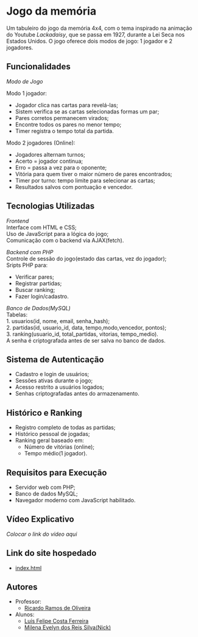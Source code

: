 
# Jogo da memória 
 Um tabuleiro do jogo da memória 4x4, com o tema inspirado na animação do Youtube *Lackadaisy*, que se passa em 1927, durante a Lei Seca nos Estados Unidos. O jogo oferece dois modos de jogo: 1 jogador e 2 jogadores.

    
## Funcionalidades
*Modo de Jogo*

Modo 1 jogador:
* Jogador clica nas cartas para revelá-las;
* Sistem verifica se as cartas selecionadas formas um par;
* Pares corretos permanecem virados;
* Encontre todos os pares no menor tempo;
* Timer registra o tempo total da partida.

Modo 2 jogadores (Online):
* Jogadores alternam turnos;
* Acerto = jogador continua;
* Erro = passa a vez para o oponente;
* Vitória para quem tiver o maior número de pares encontrados;
* Timer por turno: tempo limite para selecionar as cartas;
* Resultados salvos com pontuação e vencedor.


## Tecnologias Utilizadas
*Frontend*  
    Interface com HTML e CSS;  
    Uso de JavaScript para a lógica do jogo;  
    Comunicação com o backend via AJAX(fetch).

*Backend com PHP*  
    Controle de sessão do jogo(estado das cartas, vez do jogador);  
    Sripts PHP para:  
 * Verificar pares;  
 * Registrar partidas;  
 * Buscar ranking;  
 * Fazer login/cadastro.   

*Banco de Dados(MySQL)*  
    Tabelas:  
    1. usuarios(id, nome, email, senha_hash);  
    2. partidas(id, usuario_id, data, tempo,modo,vencedor, pontos);  
    3. ranking(usuario_id, total_partidas, vitorias, tempo_medio).  
    A senha é criptografada antes de ser salva no banco de dados.
## Sistema de Autenticação
* Cadastro e login de usuários;
* Sessões ativas durante o jogo;
* Acesso restrito a usuários logados;
* Senhas criptografadas antes do armazenamento.

## Histórico e Ranking
* Registro completo de todas as partidas;
* Histórico pessoal de jogadas;
* Ranking geral baseado em:
    * Número de vitórias (online);
    * Tempo médio(1 jogador).
## Requisitos para Execução
* Servidor web com PHP;
* Banco de dados MySQL;
* Navegador moderno com JavaScript habilitado.
## Vídeo Explicativo
*Colocar o link do vídeo aqui*

## Link do site hospedado
* [index.html](https://memoryleak.rf.gd/index.html)

## Autores

* Professor:
    * [Ricardo Ramos de Oliveira](ricardo.ramos@ifsuldeminas.edu.br) 
* Alunos:
    * [Luís Felipe Costa Ferreira](https://github.com/IncludeLuisFerreira)
    * [Milena Evelyn dos Reis Silva(Nick)](https://github.com/Lynnes42)






